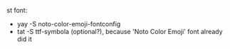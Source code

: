 st font:

- yay -S noto-color-emoji-fontconfig
- tat -S ttf-symbola (optional?), because 'Noto Color Emoji' font already did it
